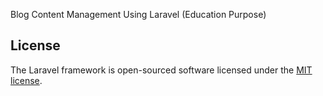 Blog Content Management Using Laravel (Education Purpose)

## License

The Laravel framework is open-sourced software licensed under the [MIT license](http://opensource.org/licenses/MIT).
